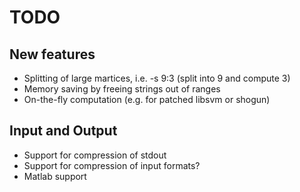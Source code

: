 # TODO

## New features

+ Splitting of large martices, i.e. -s 9:3 (split into 9 and compute 3)
+ Memory saving by freeing strings out of ranges
+ On-the-fly computation (e.g. for patched libsvm or shogun)

## Input and Output

+ Support for compression of stdout
+ Support for compression of input formats?
+ Matlab support
